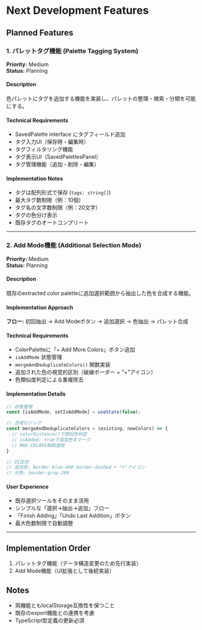 # Next Development Features

## Planned Features

### 1. パレットタグ機能 (Palette Tagging System)
**Priority:** Medium  
**Status:** Planning

#### Description
色パレットにタグを追加する機能を実装し、パレットの整理・検索・分類を可能にする。

#### Technical Requirements
- SavedPalette interface にタグフィールド追加
- タグ入力UI（保存時・編集時）
- タグフィルタリング機能
- タグ表示UI（SavedPalettesPanel）
- タグ管理機能（追加・削除・編集）

#### Implementation Notes
- タグは配列形式で保存 (`tags: string[]`)
- 最大タグ数制限（例：10個）
- タグ名の文字数制限（例：20文字）
- タグの色分け表示
- 既存タグのオートコンプリート

---

### 2. Add Mode機能 (Additional Selection Mode)
**Priority:** Medium  
**Status:** Planning

#### Description
既存のextracted color paletteに追加選択範囲から抽出した色を合成する機能。

#### Implementation Approach
**フロー:** 初回抽出 → Add Modeボタン → 追加選択 → 色抽出 → パレット合成

#### Technical Requirements
- ColorPaletteに「+ Add More Colors」ボタン追加
- `isAddMode` 状態管理
- `mergeAndDeduplicateColors()` 関数実装
- 追加された色の視覚的区別（破線ボーダー + "+"アイコン）
- 色類似度判定による重複除去

#### Implementation Details
```typescript
// 状態管理
const [isAddMode, setIsAddMode] = useState(false);

// 合成ロジック
const mergeAndDeduplicateColors = (existing, newColors) => {
  // colorDistance()で類似色判定
  // isAdded: trueで追加色をマーク
  // MAX_COLORS制限適用
}

// UI区別
// 追加色: border-blue-400 border-dashed + "+"アイコン
// 元色: border-gray-200
```

#### User Experience
- 既存選択ツールをそのまま活用
- シンプルな「選択→抽出→追加」フロー
- 「Finish Adding」「Undo Last Addition」ボタン
- 最大色数制限で自動調整

---

## Implementation Order
1. パレットタグ機能（データ構造変更のため先行実装）
2. Add Mode機能（UI拡張として後続実装）

## Notes
- 両機能ともlocalStorage互換性を保つこと
- 既存のexport機能との連携を考慮
- TypeScript型定義の更新必須